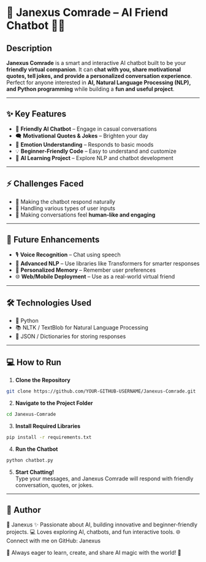 # 🌟 Janexus Comrade – AI Friend Chatbot 🤖💬

## **Description**
**Janexus Comrade** is a smart and interactive AI chatbot built to be your **friendly virtual companion**. It can **chat with you, share motivational quotes, tell jokes, and provide a personalized conversation experience**. Perfect for anyone interested in **AI, Natural Language Processing (NLP), and Python programming** while building a **fun and useful project**.  

---

## **✨ Key Features**
- 🤖 **Friendly AI Chatbot** – Engage in casual conversations  
- 🗨️ **Motivational Quotes & Jokes** – Brighten your day  
- 🌈 **Emotion Understanding** – Responds to basic moods  
- 💡 **Beginner-Friendly Code** – Easy to understand and customize  
- 🎯 **AI Learning Project** – Explore NLP and chatbot development  

---

## **⚡ Challenges Faced**
- 🧠 Making the chatbot respond naturally  
- 🔄 Handling various types of user inputs  
- 🤝 Making conversations feel **human-like and engaging**  

---

## **🚀 Future Enhancements**
- 🎙️ **Voice Recognition** – Chat using speech  
- 🤖 **Advanced NLP** – Use libraries like Transformers for smarter responses  
- 📝 **Personalized Memory** – Remember user preferences  
- 🌐 **Web/Mobile Deployment** – Use as a real-world virtual friend  

---

## **🛠️ Technologies Used**
- 🐍 Python  
- 📚 NLTK / TextBlob for Natural Language Processing  
- 📄 JSON / Dictionaries for storing responses  

---

## **💻 How to Run**
1. **Clone the Repository**
```bash
git clone https://github.com/YOUR-GITHUB-USERNAME/Janexus-Comrade.git
```

2. **Navigate to the Project Folder**
```bash
cd Janexus-Comrade
```

3. **Install Required Libraries**
```bash
pip install -r requirements.txt
```

4. **Run the Chatbot**
```bash
python chatbot.py
```

5. **Start Chatting!**  
Type your messages, and Janexus Comrade will respond with friendly conversation, quotes, or jokes.  

---

## **👤 Author**
👤 Janexus
✨ Passionate about AI, building innovative and beginner-friendly projects.
💻 Loves exploring AI, chatbots, and fun interactive tools.
🌐 Connect with me on GitHub: Janexus

🚀 Always eager to learn, create, and share AI magic with the world! 🌟
